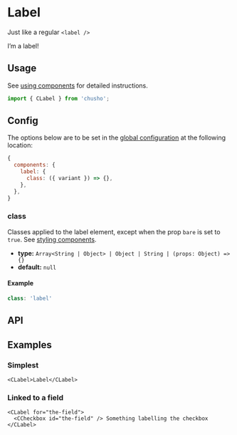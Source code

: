# Label

Just like a regular `<label />`

<Showcase>
    <CLabel>
        I’m a label!
    </CLabel>
</Showcase>

## Usage

See [using components](/guide/using-components) for detailed instructions.

```js
import { CLabel } from 'chusho';
```

## Config

The options below are to be set in the [global configuration](/guide/config.html) at the following location:

```js
{
  components: {
    label: {
      class: ({ variant }) => {},
    },
  },
}
```

### class

Classes applied to the label element, except when the prop `bare` is set to `true`. See [styling components](/guide/styling-components).

- **type:** `Array<String | Object> | Object | String | (props: Object) => {}`
- **default:** `null`

#### Example

```js
class: 'label'
```

## API

<Docgen :components="['CLabel']" />

## Examples

### Simplest

```vue-html
<CLabel>Label</CLabel>
```

### Linked to a field

```vue-html
<CLabel for="the-field">
  <CCheckbox id="the-field" /> Something labelling the checkbox
</CLabel>
```
